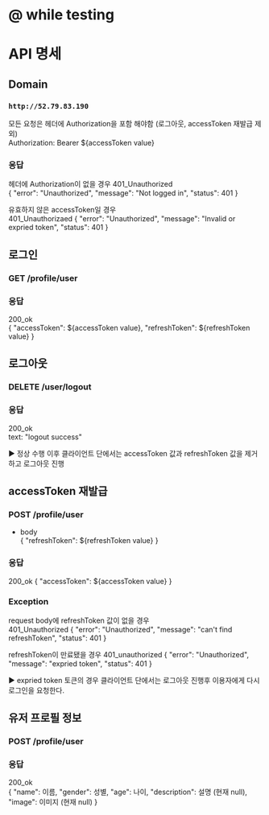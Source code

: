 # @ while testing


# API 명세

## Domain 
### `http://52.79.83.190`

모든 요청은 헤더에 Authorization을 포함 해야함 (로그아웃, accessToken 재발급 제외)   
Authorization: Bearer ${accessToken value}

### 응답 
헤더에 Authorization이 없을 경우
401_Unauthorized  
  {
    "error": "Unauthorized",
    "message": "Not logged in",
    "status": 401
  }

유효하지 않은 accessToken일 경우   
401_Unauthorizaed
  {
    "error": "Unauthorized",
    "message": "Invalid or expried token",
    "status": 401
  }


## 로그인
### GET /profile/user

### 응답
200_ok  
{
  "accessToken": ${accessToken value},
  "refreshToken": ${refreshToken value}
}


## 로그아웃 
### DELETE /user/logout

### 응답 
200_ok  
text: "logout success"   


▶ 정상 수행 이후 클라이언트 단에서는 accessToken 값과 refreshToken 값을 제거하고 로그아웃 진행 


## accessToken 재발급 
### POST /profile/user
- body  
{
    "refreshToken": ${refreshToken value}
}

### 응답 
200_ok
{
    "accessToken": ${accessToken value}
}

### Exception 
request body에 refreshToken 값이 없을 경우   
401_Unauthorized
{
    "error": "Unauthorized",
    "message": "can't find refreshToken",
    "status": 401
}   

refreshToken이 만료됐을 경우
401_unauthorized
{
    "error": "Unauthorized",
    "message": "expried token",
    "status": 401
}   


▶ expried token 토큰의 경우 클라이언트 단에서는 로그아웃 진행후 이용자에게 다시 로그인을 요청한다.


## 유저 프로필 정보
### POST /profile/user   

### 응답
200_ok   
{
    "name": 이름,
    "gender": 성별,
    "age": 나이,
    "description": 설명 (현재 null),
    "image": 이미지 (현재 null)
}




